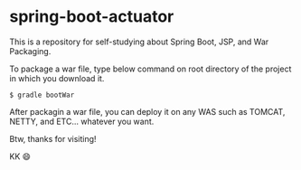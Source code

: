 # spring-boot-actuator
This is a repository for self-studying about Spring Boot, JSP, and War Packaging.

To package a war file, type below command on root directory of the project in which you download it.
``` shell
$ gradle bootWar
```

After packagin a war file, you can deploy it on any WAS such as TOMCAT, NETTY, and ETC... whatever you want.

Btw, thanks for visiting!

KK 😄
